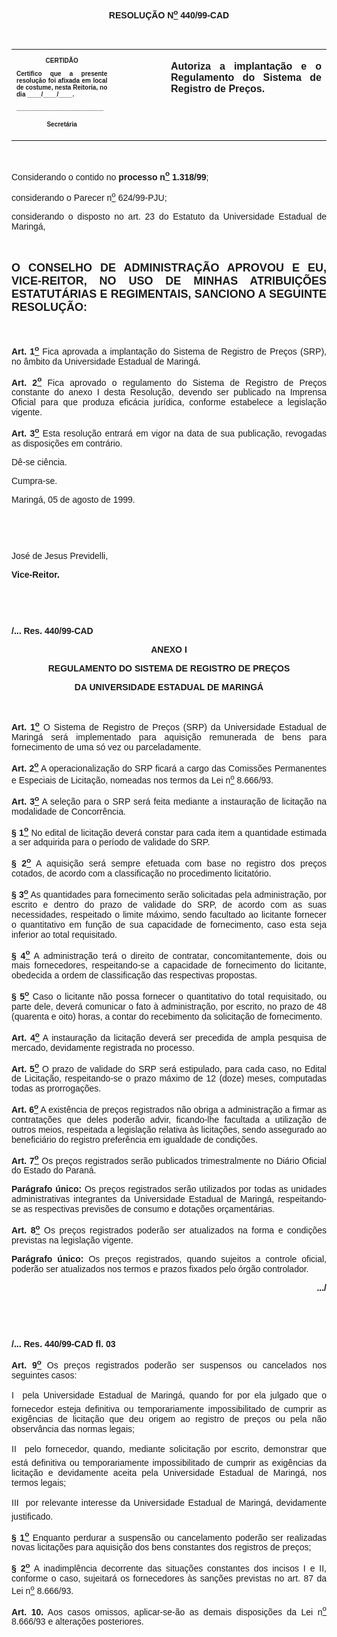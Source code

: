 <BODY>

<B><FONT FACE="Arial"><P ALIGN="CENTER"></P>
<P ALIGN="CENTER">&nbsp;</P>
<P ALIGN="CENTER">RESOLU&Ccedil;&Atilde;O  N<U><SUP>o</U></SUP> 440/99-CAD</P>
<P ALIGN="JUSTIFY"></P>
<P ALIGN="JUSTIFY">&nbsp;</P></B></FONT>
<TABLE CELLSPACING=0 BORDER=0 CELLPADDING=7 WIDTH=621>
<TR><TD WIDTH="32%" VALIGN="TOP">
<B><FONT FACE="Arial" SIZE=1><P ALIGN="CENTER">CERTID&Atilde;O</P>
<P ALIGN="JUSTIFY">   Certifico que a presente resolu&ccedil;&atilde;o foi afixada em local de costume, nesta Reitoria, no dia ____/____/____.</P>
<P ALIGN="JUSTIFY"></P>
<P ALIGN="JUSTIFY">_________________________</P>
<P ALIGN="CENTER">Secret&aacute;ria</B></FONT></TD>
<TD WIDTH="17%" VALIGN="TOP">&nbsp;</TD>
<TD WIDTH="52%" VALIGN="TOP">
<B><FONT FACE="Arial"><P ALIGN="JUSTIFY">Autoriza a implanta&ccedil;&atilde;o e o Regulamento do Sistema de Registro de Pre&ccedil;os.</B></FONT></TD>
</TR>
</TABLE>

<FONT FACE="Arial"><P ALIGN="JUSTIFY"></P>
<P ALIGN="JUSTIFY">&nbsp;</P>
<P ALIGN="JUSTIFY">&#9;Considerando o contido no <B>processo n<U><SUP>o</U></SUP> 1.318/99</B>;</P>
<P ALIGN="JUSTIFY">&#9;considerando o Parecer n<U><SUP>o</U></SUP> 624/99-PJU;</P>
<P ALIGN="JUSTIFY">&#9;considerando o disposto no art. 23 do Estatuto da Universidade Estadual de Maring&aacute;,</P>
<B><P ALIGN="JUSTIFY"></P>
<P ALIGN="JUSTIFY">&nbsp;</P>
</FONT><FONT FACE="Arial" SIZE=4><P ALIGN="JUSTIFY">O CONSELHO DE ADMINISTRA&Ccedil;&Atilde;O APROVOU E EU, VICE-REITOR, NO USO DE MINHAS ATRIBUI&Ccedil;&Otilde;ES ESTATUT&Aacute;RIAS E REGIMENTAIS, SANCIONO A SEGUINTE RESOLU&Ccedil;&Atilde;O:</P>
</FONT><FONT FACE="Arial"><P ALIGN="JUSTIFY"></P>
<P ALIGN="JUSTIFY">&nbsp;</P>
</B><P ALIGN="JUSTIFY">&#9;<B>Art. 1<U><SUP>o</B></U></SUP> Fica aprovada a implanta&ccedil;&atilde;o do Sistema de Registro de Pre&ccedil;os (SRP), no &acirc;mbito da Universidade Estadual de Maring&aacute;.</P>
<P ALIGN="JUSTIFY">&#9;<B>Art. 2<U><SUP>o</B></U></SUP> Fica aprovado o regulamento do Sistema de Registro de Pre&ccedil;os constante do anexo I desta Resolu&ccedil;&atilde;o, devendo ser publicado na Imprensa Oficial para que produza efic&aacute;cia jur&iacute;dica, conforme estabelece a legisla&ccedil;&atilde;o vigente.</P>
<B><P ALIGN="JUSTIFY">&#9;Art. 3<U><SUP>o</U></SUP> </B>Esta resolu&ccedil;&atilde;o entrar&aacute; em vigor na data de sua publica&ccedil;&atilde;o, revogadas as disposi&ccedil;&otilde;es em contr&aacute;rio.</P>
<P ALIGN="JUSTIFY">&#9;D&ecirc;-se ci&ecirc;ncia.</P>
<P ALIGN="JUSTIFY">&#9;Cumpra-se.</P>
<P ALIGN="JUSTIFY"></P>
<P ALIGN="JUSTIFY">&#9;&#9;&#9;&#9;&#9;&#9;Maring&aacute;, 05 de agosto de 1999.</P>
<P ALIGN="JUSTIFY"></P>
<P ALIGN="JUSTIFY">&nbsp;</P>
<P ALIGN="JUSTIFY">&nbsp;</P>
<P ALIGN="JUSTIFY">&#9;&#9;&#9;&#9;&#9;&#9;Jos&eacute; de Jesus Previdelli,</P>
<P ALIGN="JUSTIFY">&#9;&#9;&#9;&#9;&#9;&#9;<B>Vice-Reitor.</P>
</B><P ALIGN="JUSTIFY"></P>
<P ALIGN="JUSTIFY">&nbsp;</P>
<P ALIGN="JUSTIFY">&nbsp;</P>
<B><P ALIGN="JUSTIFY">/... Res. 440/99-CAD</P>
</B><P ALIGN="JUSTIFY"></P>
<B><P ALIGN="CENTER">ANEXO I</P>
<P ALIGN="CENTER"></P>
<P ALIGN="CENTER">REGULAMENTO DO SISTEMA DE REGISTRO DE PRE&Ccedil;OS</P>
<P ALIGN="CENTER">DA UNIVERSIDADE ESTADUAL DE MARING&Aacute;</P>
</B><P ALIGN="JUSTIFY"></P>
<P ALIGN="JUSTIFY">&nbsp;</P>
<P ALIGN="JUSTIFY">&#9;<B>Art. 1<U><SUP>o</B></U></SUP> O Sistema de Registro de Pre&ccedil;os (SRP) da Universidade Estadual de Maring&aacute; ser&aacute; implementado para aquisi&ccedil;&atilde;o remunerada de bens para fornecimento de uma s&oacute; vez ou parceladamente.</P>
<P ALIGN="JUSTIFY">&#9;<B>Art. 2<U><SUP>o</B></U></SUP> A operacionaliza&ccedil;&atilde;o do SRP ficar&aacute; a cargo das Comiss&otilde;es Permanentes e Especiais de Licita&ccedil;&atilde;o, nomeadas nos termos da Lei n<U><SUP>o</U></SUP> 8.666/93.</P>
<P ALIGN="JUSTIFY">&#9;<B>Art. 3<U><SUP>o</B></U></SUP> A sele&ccedil;&atilde;o para o SRP ser&aacute; feita mediante a instaura&ccedil;&atilde;o de licita&ccedil;&atilde;o na modalidade de Concorr&ecirc;ncia.</P>
<P ALIGN="JUSTIFY">&#9;<B>§ 1<U><SUP>o</B></U></SUP> No edital de licita&ccedil;&atilde;o dever&aacute; constar para cada item a quantidade estimada a ser adquirida para o per&iacute;odo de validade do SRP.</P>
<P ALIGN="JUSTIFY">&#9;<B>§ 2<U><SUP>o</B></U></SUP> A aquisi&ccedil;&atilde;o ser&aacute; sempre efetuada com base no registro dos pre&ccedil;os cotados, de acordo com a classifica&ccedil;&atilde;o no procedimento licitat&oacute;rio.</P>
<P ALIGN="JUSTIFY">&#9;<B>§ 3<U><SUP>o</B></U></SUP> As quantidades para fornecimento ser&atilde;o solicitadas pela administra&ccedil;&atilde;o, por escrito e dentro do prazo de validade do SRP, de acordo com as suas necessidades, respeitado o limite m&aacute;ximo, sendo facultado ao licitante fornecer o quantitativo em fun&ccedil;&atilde;o de sua capacidade de fornecimento, caso esta seja inferior ao total requisitado.</P>
<P ALIGN="JUSTIFY">&#9;<B>§ 4<U><SUP>o</B></U></SUP> A administra&ccedil;&atilde;o ter&aacute; o direito de contratar, concomitantemente, dois ou mais fornecedores, respeitando-se a capacidade de fornecimento do licitante, obedecida a ordem de classifica&ccedil;&atilde;o das respectivas propostas.</P>
<P ALIGN="JUSTIFY">&#9;<B>§ 5<U><SUP>o</B></U></SUP> Caso o licitante n&atilde;o possa fornecer o quantitativo do total requisitado, ou parte dele, dever&aacute; comunicar o fato &agrave; administra&ccedil;&atilde;o, por escrito, no prazo de 48 (quarenta e oito) horas, a contar do recebimento da solicita&ccedil;&atilde;o de fornecimento.</P>
<P ALIGN="JUSTIFY">&#9;<B>Art. 4<U><SUP>o</B></U></SUP> A instaura&ccedil;&atilde;o da licita&ccedil;&atilde;o dever&aacute; ser precedida de ampla pesquisa de mercado, devidamente registrada no processo.</P>
<P ALIGN="JUSTIFY">&#9;<B>Art. 5<U><SUP>o</B></U></SUP> O prazo de validade do SRP ser&aacute; estipulado, para cada caso, no Edital de Licita&ccedil;&atilde;o, respeitando-se o prazo m&aacute;ximo de 12 (doze) meses, computadas todas as prorroga&ccedil;&otilde;es.</P>
<P ALIGN="JUSTIFY">&#9;<B>Art. 6<U><SUP>o</B></U></SUP> A exist&ecirc;ncia de pre&ccedil;os registrados n&atilde;o obriga a administra&ccedil;&atilde;o a firmar as contrata&ccedil;&otilde;es que deles poder&atilde;o advir, ficando-lhe facultada a utiliza&ccedil;&atilde;o de outros meios, respeitada a legisla&ccedil;&atilde;o relativa &agrave;s licita&ccedil;&otilde;es, sendo assegurado ao benefici&aacute;rio do registro prefer&ecirc;ncia em igualdade de condi&ccedil;&otilde;es.</P>
<P ALIGN="JUSTIFY">&#9;<B>Art. 7<U><SUP>o</B></U></SUP> Os pre&ccedil;os registrados ser&atilde;o publicados trimestralmente no Di&aacute;rio Oficial do Estado do Paran&aacute;.</P>
<P ALIGN="JUSTIFY">&#9;<B>Par&aacute;grafo &uacute;nico:</B> Os pre&ccedil;os registrados ser&atilde;o utilizados por todas as unidades administrativas integrantes da Universidade Estadual de Maring&aacute;, respeitando-se as respectivas previs&otilde;es de consumo e dota&ccedil;&otilde;es or&ccedil;ament&aacute;rias.</P>
<P ALIGN="JUSTIFY">&#9;<B>Art. 8<U><SUP>o</B></U></SUP> Os pre&ccedil;os registrados poder&atilde;o ser atualizados na forma e condi&ccedil;&otilde;es previstas na legisla&ccedil;&atilde;o vigente.</P>
<P ALIGN="JUSTIFY">&#9;<B>Par&aacute;grafo &uacute;nico:</B> Os pre&ccedil;os registrados, quando sujeitos a controle oficial, poder&atilde;o ser atualizados nos termos e prazos fixados pelo &oacute;rg&atilde;o controlador.</P>
<B><P ALIGN="RIGHT">.../</P>
</B><P ALIGN="JUSTIFY"></P>
<P ALIGN="JUSTIFY">&nbsp;</P>
<P ALIGN="JUSTIFY">&nbsp;</P>
<B><P ALIGN="JUSTIFY">/... Res. 440/99-CAD&#9;&#9;&#9;&#9;&#9;&#9;&#9;&#9;&#9;      fl. 03</P>
</B><P ALIGN="JUSTIFY"></P>
<P ALIGN="JUSTIFY">&#9;<B>Art. 9<U><SUP>o</B></U></SUP> Os pre&ccedil;os registrados poder&atilde;o ser suspensos ou cancelados nos seguintes casos:</P>
<P ALIGN="JUSTIFY">&#9;I  pela Universidade Estadual de Maring&aacute;, quando for por ela julgado que o fornecedor esteja definitiva ou temporariamente impossibilitado de cumprir as exig&ecirc;ncias de licita&ccedil;&atilde;o que deu origem ao registro de pre&ccedil;os ou pela n&atilde;o observ&acirc;ncia das normas legais;</P>
<P ALIGN="JUSTIFY">&#9;II  pelo fornecedor, quando, mediante solicita&ccedil;&atilde;o por escrito, demonstrar que est&aacute; definitiva ou temporariamente impossibilitado de cumprir as exig&ecirc;ncias da licita&ccedil;&atilde;o e devidamente aceita pela Universidade Estadual de Maring&aacute;, nos termos legais;</P>
<P ALIGN="JUSTIFY">&#9;III  por relevante interesse da Universidade Estadual de Maring&aacute;, devidamente justificado.</P>
<P ALIGN="JUSTIFY">&#9;<B>§ 1<U><SUP>o</B></U></SUP> Enquanto perdurar a suspens&atilde;o ou cancelamento poder&atilde;o ser realizadas novas licita&ccedil;&otilde;es para aquisi&ccedil;&atilde;o dos bens constantes dos registros de pre&ccedil;os;</P>
<P ALIGN="JUSTIFY">&#9;<B>§ 2<U><SUP>o</B></U></SUP> A inadimpl&ecirc;ncia decorrente das situa&ccedil;&otilde;es constantes dos incisos I e II, conforme o caso, sujeitar&aacute; os fornecedores &agrave;s san&ccedil;&otilde;es previstas no art. 87 da Lei n<U><SUP>o</U></SUP> 8.666/93.</P>
<P ALIGN="JUSTIFY">&#9;<B>Art. 10.</B> Aos casos omissos, aplicar-se-&atilde;o as demais disposi&ccedil;&otilde;es da Lei n<U><SUP>o</U></SUP> 8.666/93 e altera&ccedil;&otilde;es posteriores.</P>
</FONT><FONT SIZE=2>
<P>&nbsp;</P>
<P>&nbsp;</P></FONT></BODY>
